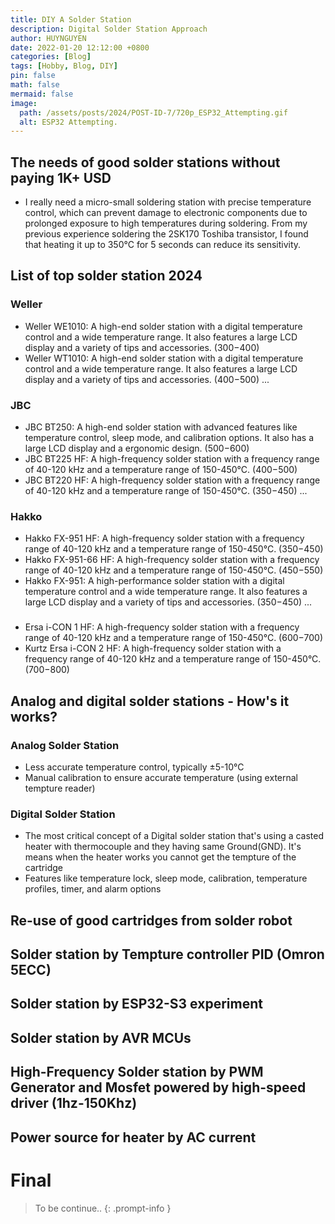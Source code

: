 ```yaml
---
title: DIY A Solder Station 
description: Digital Solder Station Approach
author: HUYNGUYEN	
date: 2022-01-20 12:12:00 +0800
categories: [Blog]
tags: [Hobby, Blog, DIY]
pin: false
math: false
mermaid: false
image:
  path: /assets/posts/2024/POST-ID-7/720p_ESP32_Attempting.gif
  alt: ESP32 Attempting.
---
```


<!-- POST-ID-7 -->
## The needs of good solder stations without paying 1K+ USD
- I really need a micro-small soldering station with precise temperature control, which can prevent damage to electronic components due to prolonged exposure to high temperatures during soldering. From my previous experience soldering the 2SK170 Toshiba transistor, I found that heating it up to 350°C for 5 seconds can reduce its sensitivity.

## List of top solder station 2024

### Weller
- Weller WE1010: A high-end solder station with a digital temperature control and a wide temperature range. It also features a large LCD display and a variety of tips and accessories. ($300-$400)
- Weller WT1010: A high-end solder station with a digital temperature control and a wide temperature range. It also features a large LCD display and a variety of tips and accessories. ($400-$500)
...

### JBC
- JBC BT250: A high-end solder station with advanced features like temperature control, sleep mode, and calibration options. It also has a large LCD display and a ergonomic design. ($500-$600)
- JBC BT225 HF: A high-frequency solder station with a frequency range of 40-120 kHz and a temperature range of 150-450°C. ($400-$500)
- JBC BT220 HF: A high-frequency solder station with a frequency range of 40-120 kHz and a temperature range of 150-450°C. ($350-$450)
...

### Hakko
- Hakko FX-951 HF: A high-frequency solder station with a frequency range of 40-120 kHz and a temperature range of 150-450°C. ($350-$450)
- Hakko FX-951-66 HF: A high-frequency solder station with a frequency range of 40-120 kHz and a temperature range of 150-450°C. ($450-$550)
- Hakko FX-951: A high-performance solder station with a digital temperature control and a wide temperature range. It also features a large LCD display and a variety of tips and accessories. ($350-$450)
...

### 
- Ersa i-CON 1 HF: A high-frequency solder station with a frequency range of 40-120 kHz and a temperature range of 150-450°C. ($600-$700)
- Kurtz Ersa i-CON 2 HF: A high-frequency solder station with a frequency range of 40-120 kHz and a temperature range of 150-450°C. ($700-$800)

## Analog and digital solder stations - How's it works?
### Analog Solder Station
- Less accurate temperature control, typically ±5-10°C
- Manual calibration to ensure accurate temperature (using external tempture reader)
### Digital Solder Station
- The most critical concept of a Digital solder station that's using a casted heater with thermocouple and they having same Ground(GND). It's means when the heater works you cannot get the tempture of the cartridge
- Features like temperature lock, sleep mode, calibration, temperature profiles, timer, and alarm options

## Re-use of good cartridges from solder robot

## Solder station by Tempture controller PID (Omron 5ECC)

## Solder station by ESP32-S3 experiment

## Solder station by AVR MCUs

## High-Frequency Solder station by PWM Generator and Mosfet powered by high-speed driver (1hz-150Khz)

## Power source for heater by AC current

# Final

> To be continue..
{: .prompt-info }